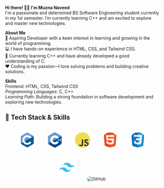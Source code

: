 **Hi there! 👋🏻 I'm Muzna Naveed**  
I'm a passionate and determined BS Software Engineering student currently in my 1st semester. I’m currently learning C++ and am excited to explore and master new technologies.  

**About Me**  
🌟 Aspiring Developer with a keen interest in learning and growing in the world of programming.  
💻 I have hands-on experience in HTML, CSS, and Tailwind CSS.  
🌱 Currently learning C++ and have already developed a good understanding of C.  
❤️ Coding is my passion—I love solving problems and building creative solutions.  

**Skills**  
*Frontend*: HTML, CSS, Tailwind CSS  
*Programming Languages*: C, C++  
*Learning Path*: Building a strong foundation in software development and exploring new technologies. 


## 🚀 Tech Stack & Skills

<p align="center">
  <img src="https://raw.githubusercontent.com/devicons/devicon/master/icons/c/c-original.svg" alt="C" width="50" height="50" style="margin: 10px; border-radius: 50px; background-color: white; padding: 8px;">
  <img src="https://raw.githubusercontent.com/devicons/devicon/master/icons/cplusplus/cplusplus-original.svg" alt="C++" width="50" height="50" style="margin: 10px; border-radius: 50px; background-color: white; padding: 8px;">
  <img src="https://raw.githubusercontent.com/devicons/devicon/master/icons/javascript/javascript-original.svg" alt="JavaScript" width="50" height="50" style="margin: 10px; border-radius: 50px; background-color: white; padding: 8px;">
  <img src="https://raw.githubusercontent.com/devicons/devicon/master/icons/html5/html5-original.svg" alt="HTML5" width="50" height="50" style="margin: 10px; border-radius: 50px; background-color: white; padding: 8px;">
  <img src="https://raw.githubusercontent.com/devicons/devicon/master/icons/css3/css3-original.svg" alt="CSS3" width="50" height="50" style="margin: 10px; border-radius: 50px; background-color: white; padding: 8px;">
  <img src="https://raw.githubusercontent.com/devicons/devicon/master/icons/tailwindcss/tailwindcss-original.svg" alt="Tailwind CSS" width="50" height="50" style="margin: 10px; border-radius: 50px; background-color: white; padding: 8px;">
  <img src="https://upload.wikimedia.org/wikipedia/commons/9/91/Octicons-mark-github.svg" alt="GitHub" width="50" height="50" style="margin: 10px; border-radius: 50px; background-color: white; padding: 8px;">
</p>





